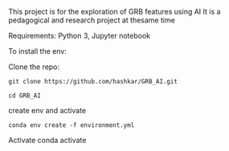 This project is for the exploration of GRB features using AI
It is a pedagogical and research project at thesame time

Requirements: Python 3, Jupyter notebook


To install the env: 

Clone the repo:
```
git clone https://github.com/hashkar/GRB_AI.git
```
```
cd GRB_AI
```

create env and activate
```
conda env create -f environment.yml
```
Activate
conda activate <environment-name>
```
